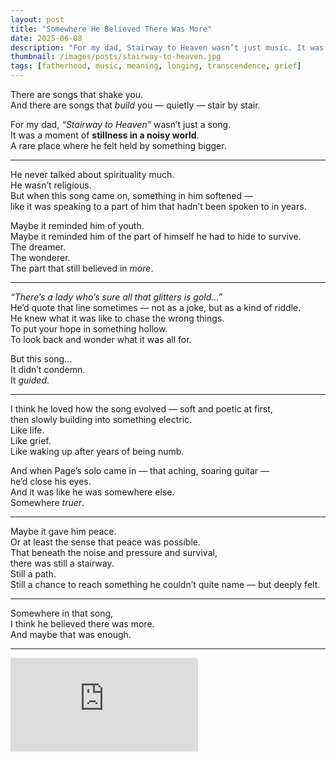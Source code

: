 ```yaml
---
layout: post
title: "Somewhere He Believed There Was More"
date: 2025-06-08
description: "For my dad, Stairway to Heaven wasn’t just music. It was a doorway. A whisper that maybe life could be more than struggle and noise."
thumbnail: /images/posts/stairway-to-heaven.jpg
tags: [fatherhood, music, meaning, longing, transcendence, grief]
---
```


There are songs that shake you.  
And there are songs that *build* you — quietly — stair by stair.

For my dad, *“Stairway to Heaven”* wasn’t just a song.  
It was a moment of **stillness in a noisy world**.  
A rare place where he felt held by something bigger.

---

He never talked about spirituality much.  
He wasn’t religious.  
But when this song came on, something in him softened —  
like it was speaking to a part of him that hadn’t been spoken to in years.

Maybe it reminded him of youth.  
Maybe it reminded him of the part of himself he had to hide to survive.  
The dreamer.  
The wonderer.  
The part that still believed in *more*.

---

*“There’s a lady who’s sure all that glitters is gold…”*  
He’d quote that line sometimes — not as a joke, but as a kind of riddle.  
He knew what it was like to chase the wrong things.  
To put your hope in something hollow.  
To look back and wonder what it was all for.

But this song…  
It didn’t condemn.  
It *guided*.

---

I think he loved how the song evolved — soft and poetic at first,  
then slowly building into something electric.  
Like life.  
Like grief.  
Like waking up after years of being numb.

And when Page’s solo came in — that aching, soaring guitar —  
he’d close his eyes.  
And it was like he was somewhere else.  
Somewhere *truer*.

---

Maybe it gave him peace.  
Or at least the sense that peace was possible.  
That beneath the noise and pressure and survival,  
there was still a stairway.  
Still a path.  
Still a chance to reach something he couldn’t quite name — but deeply felt.

---

Somewhere in that song,  
I think he believed there was more.  
And maybe that was enough.

---

<div class="video-container">
  <iframe src="https://www.youtube.com/embed/QkF3oxziUI4"
    title="Led Zeppelin - Stairway to Heaven (Official Audio)" 
    frameborder="0" allow="accelerometer; autoplay; clipboard-write; 
    encrypted-media; gyroscope; picture-in-picture; web-share" 
    allowfullscreen></iframe>
</div>
